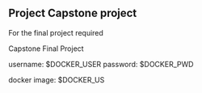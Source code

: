
## Project Capstone project 

For the final project required 

Capstone Final Project 


username: $DOCKER_USER
password: $DOCKER_PWD  


docker image: $DOCKER_US